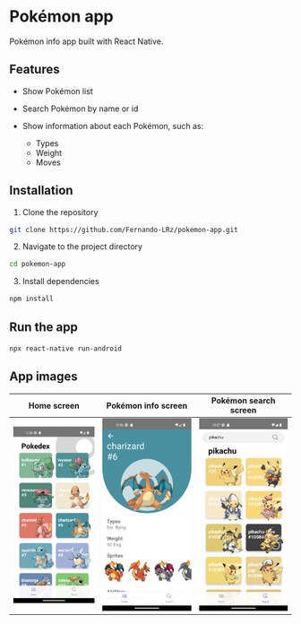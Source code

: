 # Pokémon app
Pokémon info app built with React Native. 

## Features
 * Show Pokémon list
 * Search Pokémon by name or id
 * Show information about each Pokémon, such as:

    - Types
    - Weight
    - Moves
 
## Installation
1. Clone the repository
```bash
git clone https://github.com/Fernando-LRz/pokemon-app.git
``` 
2. Navigate to the project directory
```bash
cd pokemon-app
```
3. Install dependencies
```bash
npm install
```

## Run the app
```bash
npx react-native run-android
```

## App images
| Home screen                                       | Pokémon info screen                          | Pokémon search screen                        |
| ------------------------------------------------- | -------------------------------------------- | -------------------------------------------- |
| ![home screen](images/home.png)                   | ![pokemon info screen](images/pokemon.png)   | ![pokemon search screen](images/search.png)  |
